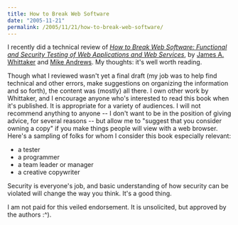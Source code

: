 ```yaml
---
title: How to Break Web Software
date: "2005-11-21"
permalink: /2005/11/21/how-to-break-web-software/
---
```

I recently did a technical review of [*How to Break Web Software: Functional and Security Testing of Web Applications and Web Services*][1], by [James A. Whittaker][2] and [Mike Andrews][3]. My thoughts: it's well worth reading.

Though what I reviewed wasn't yet a final draft (my job was to help find technical and other errors, make suggestions on organizing the information and so forth), the content was (mostly) all there. I own other work by Whittaker, and I encourage anyone who's interested to read this book when it's published. It is appropriate for a variety of audiences. I will not recommend anything to anyone -- I don't want to be in the position of giving advice, for several reasons -- but allow me to "suggest that you consider owning a copy" if you make things people will view with a web browser. Here's a sampling of folks for whom I consider this book especially relevant:

*   a tester
*   a programmer
*   a team leader or manager
*   a creative copywriter

Security is everyone's job, and basic understanding of how security can be violated will change the way you think. It's a good thing.

I am not paid for this veiled endorsement. It is unsolicited, but approved by the authors :^).

 [1]: http://www.amazon.com/gp/product/0321369440?ie=UTF8&#038;tag=xaprb-20&#038;link_code=as3&#038;camp=211189&#038;creative=373489&#038;creativeASIN=0321369440
 [2]: http://www.cs.fit.edu/~jw/
 [3]: http://www.foundstone.com/
